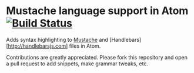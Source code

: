 # Mustache language support in Atom [![Build Status](https://travis-ci.org/atom/language-mustache.svg?branch=master)](https://travis-ci.org/atom/language-mustache)

Adds syntax highlighting to [Mustache](http://mustache.github.io) and
[Handlebars][http://handlebarsjs.com] files in Atom.

Contributions are greatly appreciated. Please fork this repository and open a
pull request to add snippets, make grammar tweaks, etc.
